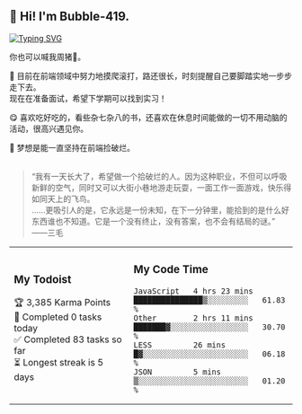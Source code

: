 ## :wave: Hi! I'm Bubble-419.  


[![Typing SVG](https://readme-typing-svg.herokuapp.com?font=Palanquin+Dark&color=DA4B79&size=22&center=true&vCenter=true&lines=Hello%2C+World!+%F0%9F%8C%BA;Welcome+to+my+GitHub+profile;I'm+a+front-end+learner+now;Always+moving+on)](https://git.io/typing-svg)

你也可以喊我周猪:pig2:。 

:ocean: 目前在前端领域中努力地摸爬滚打，路还很长，时刻提醒自己要脚踏实地一步步走下去。  
        现在在准备面试，希望下学期可以找到实习！

:yum: 喜欢吃好吃的，看些杂七杂八的书，还喜欢在休息时间能做的一切不用动脑的活动，很高兴遇见你。

:bouquet: 梦想是能一直坚持在前端捡破烂。  
<br/>
> “我有一天长大了，希望做一个拾破烂的人。因为这种职业，不但可以呼吸新鲜的空气，同时又可以大街小巷地游走玩耍，一面工作一面游戏，快乐得如同天上的飞鸟。  
> ……更吸引人的是，它永远是一份未知，在下一分钟里，能拾到的是什么好东西谁也不知道。它是一个没有终止，没有答案，也不会有结局的谜。”  ——三毛

<table width="800px">
<tr>
<td width="400px">
        
### My Todoist
<!-- TODO-IST:START -->
🏆  3,385 Karma Points           
🌸  Completed 0 tasks today           
✅  Completed 83 tasks so far           
⏳  Longest streak is 5 days
<!-- TODO-IST:END -->

</td>
<td width="400px">
        
### My Code Time
<!--START_SECTION:waka-->
```text
JavaScript   4 hrs 23 mins   ███████████████▒░░░░░░░░░   61.83 % 
Other        2 hrs 11 mins   ███████▓░░░░░░░░░░░░░░░░░   30.70 % 
LESS         26 mins         █▓░░░░░░░░░░░░░░░░░░░░░░░   06.18 % 
JSON         5 mins          ▒░░░░░░░░░░░░░░░░░░░░░░░░   01.20 % 
```
<!--END_SECTION:waka-->

</td>
</tr>
</table>
